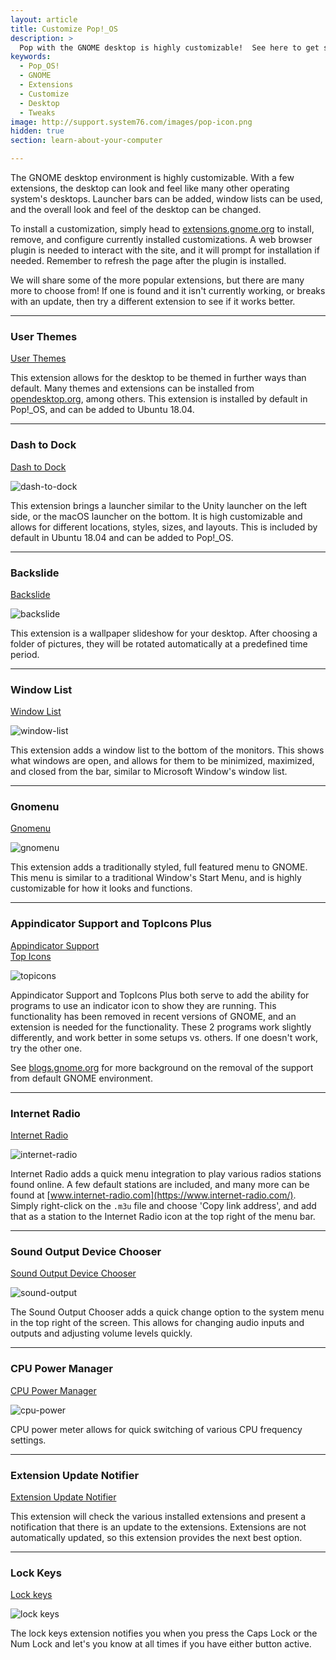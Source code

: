 ```yaml
---
layout: article
title: Customize Pop!_OS
description: >
  Pop with the GNOME desktop is highly customizable!  See here to get started making your desktop just right for you.
keywords:
  - Pop_OS!
  - GNOME
  - Extensions
  - Customize
  - Desktop
  - Tweaks
image: http://support.system76.com/images/pop-icon.png
hidden: true
section: learn-about-your-computer

---
```


The GNOME desktop environment is highly customizable.  With a few extensions, the desktop can look and feel like many other operating system's desktops.  Launcher bars can be added, window lists can be used, and the overall look and feel of the desktop can be changed.

To install a customization, simply head to [extensions.gnome.org](https://extensions.gnome.org) to install, remove, and configure currently installed customizations.  A web browser plugin is needed to interact with the site, and it will prompt for installation if needed.  Remember to refresh the page after the plugin is installed.

We will share some of the more popular extensions, but there are many more to choose from!  If one is found and it isn't currently working, or breaks with an update, then try a different extension to see if it works better.

---

### User Themes

[User Themes](https://extensions.gnome.org/extension/19/user-themes/)

This extension allows for the desktop to be themed in further ways than default.  Many themes and extensions can be installed from [opendesktop.org](https://www.opendesktop.org/s/Gnome), among others.  This extension is installed by default in Pop!_OS, and can be added to Ubuntu 18.04.  

---

### Dash to Dock

[Dash to Dock](https://extensions.gnome.org/extension/307/dash-to-dock/)

![dash-to-dock](/images/customize-gnome/dash-to-dock.png)

This extension brings a launcher similar to the Unity launcher on the left side, or the macOS launcher on the bottom.  It is high customizable and allows for different locations, styles, sizes, and layouts.  This is included by default in Ubuntu 18.04 and can be added to Pop!_OS.

---

### Backslide

[Backslide](https://extensions.gnome.org/extension/543/backslide/)

![backslide](/images/customize-gnome/backslide.png)

This extension is a wallpaper slideshow for your desktop.  After choosing a folder of pictures, they will be rotated automatically at a predefined time period.

---

### Window List

[Window List](https://extensions.gnome.org/extension/602/window-list/)

![window-list](/images/customize-gnome/window-list.png)

This extension adds a window list to the bottom of the monitors.  This shows what windows are open, and allows for them to be minimized, maximized, and closed from the bar, similar to Microsoft Window's window list.

---

### Gnomenu

[Gnomenu](https://extensions.gnome.org/extension/608/gnomenu/)

![gnomenu](/images/customize-gnome/gnomenu.png)

This extension adds a traditionally styled, full featured menu to GNOME.  This menu is similar to a traditional Window's Start Menu, and is highly customizable for how it looks and functions.

---

### Appindicator Support and TopIcons Plus

[Appindicator Support](https://extensions.gnome.org/extension/615/appindicator-support/)  
[Top Icons](https://extensions.gnome.org/extension/1031/topicons/)  

![topicons](/images/customize-gnome/topicons.png)

Appindicator Support and TopIcons Plus both serve to add the ability for programs to use an indicator icon to show they are running.  This functionality has been removed in recent versions of GNOME, and an extension is needed for the functionality.  These 2 programs work slightly differently, and work better in some setups vs. others.  If one doesn't work, try the other one.

See [blogs.gnome.org](https://blogs.gnome.org/aday/2017/08/31/status-icons-and-gnome/) for more background on the removal of the support from default GNOME environment.

---

### Internet Radio

[Internet Radio](https://extensions.gnome.org/extension/836/internet-radio/)

![internet-radio](/images/customize-gnome/internet-radio.png)

Internet Radio adds a quick menu integration to play various radios stations found online.  A few default stations are included, and many more can be found at [www.internet-radio.com](https://www.internet-radio.com/).  Simply right-click on the `.m3u` file and choose 'Copy link address', and add that as a station to the Internet Radio icon at the top right of the menu bar.

---

### Sound Output Device Chooser

[Sound Output Device Chooser](https://extensions.gnome.org/extension/906/sound-output-device-chooser/)

![sound-output](/images/customize-gnome/sound-output.png)

The Sound Output Chooser adds a quick change option to the system menu in the top right of the screen.  This allows for changing audio inputs and outputs and adjusting volume levels quickly.

---

### CPU Power Manager

[CPU Power Manager](https://extensions.gnome.org/extension/945/cpu-power-manager/)

![cpu-power](/images/customize-gnome/cpu-power.png)

CPU power meter allows for quick switching of various CPU frequency settings.

---

### Extension Update Notifier

[Extension Update Notifier](https://extensions.gnome.org/extension/1166/extension-update-notifier/)

This extension will check the various installed extensions and present a notification that there is an update to the extensions.  Extensions are not automatically updated, so this extension provides the next best option.

---

### Lock Keys

[Lock keys](https://extensions.gnome.org/extension/36/lock-keys/)

![lock keys](/images/customize-gnome/lock-keys.png)

The lock keys extension notifies you when you press the Caps Lock or the Num Lock and let's you know at all times if you have either button active.
